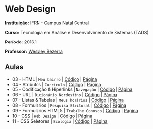 # Web Design

**Instituição:** IFRN - Campus Natal Central

**Curso:** Tecnologia em Análise e Desenvolvimento de Sistemas (TADS)

**Período:** 2016.1

**Professor:** [Weskley Bezerra](https://github.com/weskleymb)

## Aulas
- 03 - HTML | `Meu bairro`  | [Código](/atividades/aula-03) | [Página](http://chico.postero.com.br/web-design/atividades/aula-03)
- 04 - Atributos | `Currículo` | [Código](/atividades/aula-04) | [Página](http://chico.postero.com.br/web-design/atividades/aula-04)
- 05 - Codificação & Hiperlinks | `Navegação` | [Código](/atividades/aula-05) | [Página](http://chico.postero.com.br/web-design/atividades/aula-05)
- 06 - URL | `Dicionário Nordestino` | [Código](/atividades/aula-06) | [Página](http://chico.postero.com.br/web-design/atividades/aula-06)
- 07 - Listas & Tabelas	| `Meus horários` | [Código](/atividades/aula-07) | [Página](http://chico.postero.com.br/web-design/atividades/aula-07)
- 08 - Formulários	| `Pesquisa Eleitoral` | [Código](/atividades/aula-08) | [Página](http://chico.postero.com.br/web-design/atividades/aula-08)
- 09 - Formulários HTML5	| `Trabalhe Conosco` | [Código](/atividades/aula-09) | [Página](http://chico.postero.com.br/web-design/atividades/aula-09)
- 10 - CSS | `Web Design` | [Código](/atividades/aula-10) | [Página](http://chico.postero.com.br/web-design/atividades/aula-10)
- 11 - CSS Seletores | `Ecologia` | [Código](/atividades/aula-11) | [Página](http://chico.postero.com.br/web-design/atividades/aula-11)
